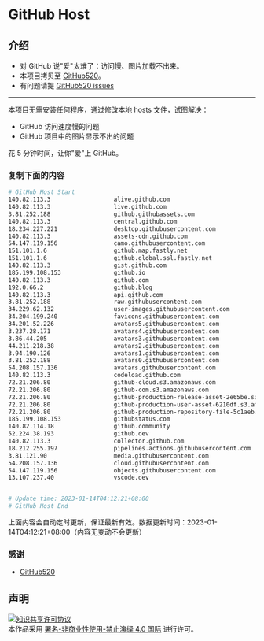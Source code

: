 # GitHub Host
## 介绍
- 对 GitHub 说"爱"太难了：访问慢、图片加载不出来。
- 本项目拷贝至 [GitHub520](https://github.com/521xueweihan/GitHub520)。
- 有问题请提 [GitHub520 issues](https://github.com/521xueweihan/GitHub520/issues/new)

---

本项目无需安装任何程序，通过修改本地 hosts 文件，试图解决：
- GitHub 访问速度慢的问题
- GitHub 项目中的图片显示不出的问题

花 5 分钟时间，让你"爱"上 GitHub。

### 复制下面的内容
```bash
# GitHub Host Start
140.82.113.3                  alive.github.com
140.82.113.3                  live.github.com
3.81.252.188                  github.githubassets.com
140.82.113.3                  central.github.com
18.234.227.221                desktop.githubusercontent.com
140.82.113.3                  assets-cdn.github.com
54.147.119.156                camo.githubusercontent.com
151.101.1.6                   github.map.fastly.net
151.101.1.6                   github.global.ssl.fastly.net
140.82.113.3                  gist.github.com
185.199.108.153               github.io
140.82.113.3                  github.com
192.0.66.2                    github.blog
140.82.113.3                  api.github.com
3.81.252.188                  raw.githubusercontent.com
34.229.62.132                 user-images.githubusercontent.com
34.204.199.240                favicons.githubusercontent.com
34.201.52.226                 avatars5.githubusercontent.com
3.237.28.171                  avatars4.githubusercontent.com
3.86.44.205                   avatars3.githubusercontent.com
44.211.218.38                 avatars2.githubusercontent.com
3.94.190.126                  avatars1.githubusercontent.com
3.81.252.188                  avatars0.githubusercontent.com
54.208.157.136                avatars.githubusercontent.com
140.82.113.3                  codeload.github.com
72.21.206.80                  github-cloud.s3.amazonaws.com
72.21.206.80                  github-com.s3.amazonaws.com
72.21.206.80                  github-production-release-asset-2e65be.s3.amazonaws.com
72.21.206.80                  github-production-user-asset-6210df.s3.amazonaws.com
72.21.206.80                  github-production-repository-file-5c1aeb.s3.amazonaws.com
185.199.108.153               githubstatus.com
140.82.114.18                 github.community
52.224.38.193                 github.dev
140.82.113.3                  collector.github.com
18.212.255.197                pipelines.actions.githubusercontent.com
3.81.121.90                   media.githubusercontent.com
54.208.157.136                cloud.githubusercontent.com
54.147.119.156                objects.githubusercontent.com
13.107.237.40                 vscode.dev


# Update time: 2023-01-14T04:12:21+08:00
# GitHub Host End

```
上面内容会自动定时更新，保证最新有效。数据更新时间：2023-01-14T04:12:21+08:00（内容无变动不会更新）

### 感谢

- [GitHub520](https://github.com/521xueweihan/GitHub520)

## 声明
<a rel="license" href="https://creativecommons.org/licenses/by-nc-nd/4.0/deed.zh"><img alt="知识共享许可协议" style="border-width: 0" src="https://licensebuttons.net/l/by-nc-nd/4.0/88x31.png"></a><br>本作品采用 <a rel="license" href="https://creativecommons.org/licenses/by-nc-nd/4.0/deed.zh">署名-非商业性使用-禁止演绎 4.0 国际</a> 进行许可。